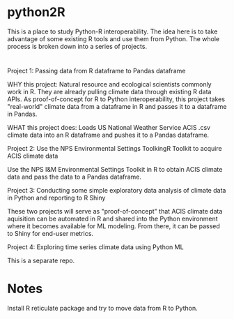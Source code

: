 # python2R
This is a place to study Python-R interoperability. The idea here is to take advantage of some existing R tools and use them from Python. 
The whole process is broken down into a series of projects.

# 

Project 1: Passing data from R dataframe to Pandas dataframe

WHY this project: Natural resource and ecological scientists commonly work in R. They are already pulling climate data through existing R data APIs. 
As proof-of-concept for R to Python interoperability, this project takes "real-world" climate data from a dataframe in R and passes it to a dataframe in Pandas.

WHAT this project does: Loads US National Weather Service ACIS .csv climate data into an R dataframe and pushes it to a Pandas dataframe.


Project 2: Use the NPS Environmental Settings ToolkingR Toolkit to acquire ACIS climate data

Use the NPS I&M Environmental Settings Toolkit in R to obtain ACIS climate data and pass the data to a Pandas dataframe.

Project 3: Conducting some simple exploratory data analysis of climate data in Python and reporting to R Shiny

These two projects will serve as "proof-of-concept" that ACIS climate data aquisition can be automated in R and shared into the Python environment where it becomes available for ML modeling. From there, it can be passed to Shiny for end-user metrics.

Project 4: Exploring time series climate data using Python ML

This is a separate repo.



# Notes

Install R reticulate package and try to move data from R to Python.


